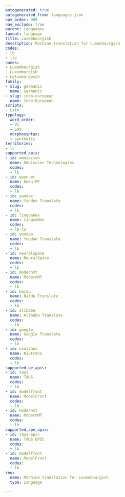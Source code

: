 ```yaml
---
autogenerated: true
autogenerated_from: languages.json
nav_order: 989
nav_exclude: true
parent: Languages
layout: language
title: Luxembourgish
description: Machine translation for Luxembourgish
codes:
- lb
- ltz
names:
- Luxembourgish
- Luxemburgish
- Letzeburgesch
family:
- slug: germanic
  name: Germanic
- slug: indo-european
  name: Indo-European
scripts:
- Latn
typology:
  word_order:
  - V2
  - SOV
  morphosyntax:
  - synthetic
territories:
- lu
supported_apis:
- id: omniscien
  name: Omniscien Technologies
  codes:
  - lb
- id: qwen-mt
  name: Qwen-MT
  codes:
  - lb
- id: yandex
  name: Yandex Translate
  codes:
  - lb
- id: lingvanex
  name: LingvaNex
  codes:
  - lb-lu
- id: youdao
  name: Youdao Translate
  codes:
  - lb
- id: neuralspace
  name: NeuralSpace
  codes:
  - lb
- id: modernmt
  name: ModernMT
  codes:
  - lb
- id: baidu
  name: Baidu Translate
  codes:
  - lb
- id: alibaba
  name: Alibaba Translate
  codes:
  - lb
- id: google
  name: Google Translate
  codes:
  - lb
- id: niutrans
  name: Niutrans
  codes:
  - lb
supported_qe_apis:
- id: taus
  name: TAUS
  codes:
  - lb
- id: modelfront
  name: ModelFront
  codes:
  - lb
- id: modernmt
  name: ModernMT
  codes:
  - lb
supported_ape_apis:
- id: taus-epic
  name: TAUS EPIC
  codes:
  - lb
- id: modelfront
  name: ModelFront
  codes:
  - lb
seo:
  name: Machine translation for Luxembourgish
  type: Language

---
```


